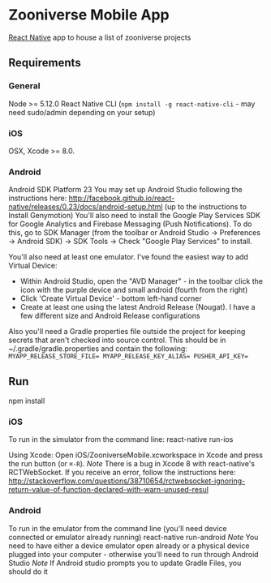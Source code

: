 # Zooniverse Mobile App
[React Native](https://facebook.github.io/react-native/) app to house a list of zooniverse projects

## Requirements
### General
Node >= 5.12.0
React Native CLI (`npm install -g react-native-cli` - may need sudo/admin depending on your setup)

### iOS
OSX, Xcode >= 8.0.

### Android
Android SDK Platform 23
You may set up Android Studio following the instructions here:
http://facebook.github.io/react-native/releases/0.23/docs/android-setup.html
(up to the instructions to Install Genymotion)
You'll also need to install the Google Play Services SDK for  Google Analytics and Firebase Messaging (Push Notifications).  To do this, go to SDK Manager (from the toolbar or Android Studio -> Preferences -> Android SDK) -> SDK Tools -> Check "Google Play Services" to install.

You'll also need at least one emulator.  I've found the easiest way to add Virtual Device:
  *  Within Android Studio, open the "AVD Manager" -  in the toolbar click the icon with the purple device and small android (fourth from the right)
  *  Click 'Create Virtual Device' - bottom left-hand corner
  *  Create at least one using the latest Android Release (Nougat).  I have a few different size and Android Release configurations

Also you'll need a Gradle properties file outside the project for keeping secrets that aren't checked into source control.  This should be in ~/.gradle/gradle.properties and contain the following:
`MYAPP_RELEASE_STORE_FILE=
MYAPP_RELEASE_KEY_ALIAS=
PUSHER_API_KEY=`

## Run
npm install

### iOS
To run in the simulator from the command line:
react-native run-ios

Using Xcode:
Open iOS/ZooniverseMobile.xcworkspace in Xcode and press the run button (or `⌘-R`).
*Note*  There is a bug in Xcode 8 with react-native's RCTWebSocket.  If you receive an error, follow the instructions here:
http://stackoverflow.com/questions/38710654/rctwebsocket-ignoring-return-value-of-function-declared-with-warn-unused-resul

### Android
To run in the emulator from the command line (you'll need device connected or emulator already running)
react-native run-android
*Note* You need to have either a device emulator open already or a physical device plugged into your computer - otherwise you'll need to run through Android Studio
*Note* If Android studio prompts you to update Gradle Files, you should do it
